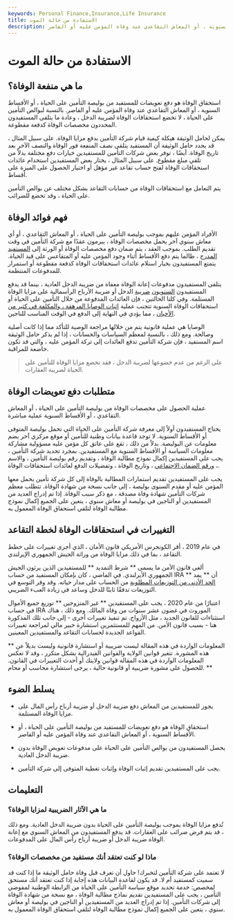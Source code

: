 ```yaml
---
keywords: Personal Finance,Insurance,Life Insurance
title: الاستفادة من حالة الموت
description: استحقاق الوفاة هو دفع تعويضات للمستفيد من بوليصة التأمين على الحياة ، أو الأقساط السنوية ، أو المعاش التقاعدي عند وفاة المؤمن عليه أو القاصر.
---
```


# الاستفادة من حالة الموت
## ما هي منفعة الوفاة؟

استحقاق الوفاة هو دفع تعويضات للمستفيد من بوليصة التأمين على الحياة ، أو الأقساط السنوية ، أو المعاش التقاعدي عند وفاة المؤمن عليه أو القاصر. بالنسبة لبوالص التأمين على الحياة ، لا تخضع استحقاقات الوفاة لضريبة الدخل ، وعادة ما يتلقى المستفيدون المحددون مخصصات الوفاة كدفعة مقطوعة.

يمكن لحامل الوثيقة هيكلة كيفية قيام شركة التأمين بدفع مزايا الوفاة. على سبيل المثال ، قد يحدد حامل الوثيقة أن المستفيد يتلقى نصف المنفعة فور الوفاة والنصف الآخر بعد تاريخ الوفاة. أيضًا ، توفر بعض شركات التأمين للمستفيدين خيارات دفع مختلفة بدلاً من تلقي مبلغ مقطوع. على سبيل المثال ، يختار بعض المستفيدين استخدام عائدات استحقاقات الوفاة لفتح حساب تقاعد غير مؤهل أو اختيار الحصول على الميزة على أقساط.

يتم التعامل مع استحقاقات الوفاة من حسابات التقاعد بشكل مختلف عن بوالص التأمين على الحياة ، وقد تخضع للضرائب.

## فهم فوائد الوفاة

الأفراد المؤمن عليهم بموجب بوليصة التأمين على الحياة ، أو المعاش التقاعدي ، أو أي معاش سنوي آخر يحمل مخصصات الوفاة ، يبرمون عقدًا مع شركة التأمين في وقت تقديم الطلب. بموجب العقد ، يتم ضمان دفع مخصصات الوفاة أو الورثة إلى [المستفيد المدرج](/beneficiary) ، طالما يتم دفع الأقساط أثناء وجود المؤمن عليه أو المتقاعس على قيد الحياة. يتمتع المستفيدون بخيار استلام عائدات استحقاقات الوفاة كدفعة مقطوعة أو استمرار للمدفوعات المنتظمة.

يتلقى المستفيدون مدفوعات إعانة الوفاة معفاة من ضريبة الدخل العادية ، بينما قد يدفع المستفيدون [السنويون](/annuity) [ضريبة](/annuity) الدخل أو ضريبة الأرباح الرأسمالية على مزايا الوفاة المستلمة. وفي كلتا الحالتين ، فإن العائدات المدفوعة من خلال التأمين على الحياة أو استحقاقات الوفاة السنوية تتجنب عملية [إثبات الوصايا المرهقة ، والمكلفة في كثير من الأحيان](/probate) ، مما يؤدي في النهاية إلى الدفع في الوقت المناسب للناجين.

الوصايا هي عملية قانونية يتم من خلالها مراجعة الوصية للتأكد مما إذا كانت أصلية وصالحة. ومع ذلك ، بالنسبة لمعظم السياسات والحسابات ، إذا لم يذكر حامل الوثيقة اسم المستفيد ، فإن شركة التأمين تدفع العائدات إلى تركة المؤمن عليه ، والتي قد تكون خاضعة للمراقبة.

> على الرغم من عدم خضوعها لضريبة الدخل ، فقد تخضع مزايا الوفاة للتأمين على الحياة لضريبة العقارات.

>

## متطلبات دفع تعويضات الوفاة

عملية الحصول على مخصصات الوفاة من بوليصة التأمين على الحياة ، أو المعاش التقاعدي ، أو الأقساط السنوية عملية مباشرة.

يحتاج المستفيدون أولاً إلى معرفة شركة التأمين على الحياة التي تحمل بوليصة المتوفى أو الأقساط السنوية. لا توجد قاعدة بيانات وطنية للتأمين أو موقع مركزي آخر يضم معلومات عن البوليصة. بدلاً من ذلك ، تقع على عاتق كل مؤمن عليه مسؤولية مشاركة معلومات السياسة أو الأقساط السنوية مع المستفيدين. بمجرد تحديد شركة التأمين ، يجب على المستفيدين إكمال نموذج مطالبة الوفاة ، وتقديم رقم بوليصة التأمين ، والاسم ، [ورقم الضمان الاجتماعي](/ssn) ، وتاريخ الوفاة ، وتفضيلات الدفع لعائدات استحقاقات الوفاة.

يجب على المستفيدين تقديم استمارات المطالبة بالوفاة إلى كل شركة تأمين يحمل معها المؤمن عليه أو مقدم السنوى بوليصة ، إلى جانب نسخة من شهادة الوفاة. تتطلب معظم شركات التأمين شهادة وفاة مصدقة ، مع ذكر سبب الوفاة. إذا تم إدراج العديد من المستفيدين أو الناجين في بوليصة أو معاش سنوي ، يتعين على الجميع إكمال نموذج مطالبة الوفاة لتلقي استحقاق الوفاة المعمول به.

## التغييرات في استحقاقات الوفاة لخطة التقاعد

في عام 2019 ، أقر الكونجرس الأمريكي قانون الأمان ، الذي أجرى تغييرات على خطط التقاعد ، بما في ذلك مزايا الوفاة من وراثة الجيش الجمهوري الإيرلندي.

ألغى قانون الأمن ما يسمى ** شرط التمديد ** للمستفيدين الذين يرثون الجيش الجمهوري الأيرلندي. في الماضي ، كان بإمكان المستفيد من حساب IRA أن ** يمد ** [الحد الأدنى من التوزيعات المطلوبة](/requiredminimumdistribution) من الحساب على مدار حياته. وقد وفر التوسع في التوزيعات تدفقًا ثابتًا للدخل وساعد في زيادة العبء الضريبي.

اعتبارًا من عام 2020 ، يجب على المستفيدين ** غير المتزوجين ** توزيع جميع الأموال في حساب IRA الموروث في غضون عشر سنوات من وفاة المالك. ومع ذلك ، هناك استثناءات للقانون الجديد ، مثل الأزواج. تم تنفيذ تغييرات أخرى - إلى جانب تلك المذكورة هنا - بسبب قانون الأمن. من المهم للمستثمرين استشارة خبير مالي لمراجعة تغييرات القواعد الجديدة لحسابات التقاعد والمستفيدين المعينين.

** المعلومات الواردة في هذه المقالة ليست ضريبية أو استشارة قانونية وليست بديلاً عن هذه المشورة. تتغير قوانين الولاية والقوانين الفيدرالية بشكل متكرر ، وقد لا تعكس المعلومات الواردة في هذه المقالة قوانين ولايتك أو أحدث التغييرات في القانون. للحصول على مشورة ضريبية أو قانونية حالية ، يرجى استشارة محاسب أو محام. **

## يسلط الضوء

- يجوز للمستفيدين من المعاش دفع ضريبة الدخل أو ضريبة أرباح رأس المال على مزايا الوفاة المستلمة.

- استحقاق الوفاة هو دفع تعويضات للمستفيد من بوليصة التأمين على الحياة ، أو الأقساط السنوية ، أو المعاش التقاعدي عند وفاة المؤمن عليه أو القاصر.

- يحصل المستفيدون من بوالص التأمين على الحياة على مدفوعات تعويض الوفاة بدون ضريبة الدخل العادية.

- يجب على المستفيدين تقديم إثبات الوفاة وإثبات تغطية المتوفى إلى شركة التأمين.

## التعليمات

### ما هي الآثار الضريبية لمزايا الوفاة؟

تُدفع مزايا الوفاة بموجب بوليصة التأمين على الحياة بدون ضريبة الدخل العادية. ومع ذلك ، قد يتم فرض ضرائب على العقارات. قد يدفع المستفيدون من المعاش السنوي مع إعانة الوفاة ضريبة الدخل أو ضريبة أرباح رأس المال على المدفوعات.

### ماذا لو كنت تعتقد أنك مستفيد من مخصصات الوفاة؟

لا تعتمد على شركة التأمين لتخبرك! حاول أن تعرف قبل وفاة حامل الوثيقة ما إذا كنت قد سميت كمستفيد أم لا. قد يكون لقاعدة البيانات هذه إجابة إذا كنت تعتقد أنك مستحق لمخصص: خدمة تحديد موقع سياسة التأمين على الحياة من الرابطة الوطنية لمفوضي التأمين ، يجب على المستفيدين تقديم نماذج مطالبة الوفاة ، مع نسخة من شهادة الوفاة إلى شركات التأمين. إذا تم إدراج العديد من المستفيدين أو الناجين في بوليصة أو معاش سنوي ، يتعين على الجميع إكمال نموذج مطالبة الوفاة لتلقي استحقاق الوفاة المعمول به.

